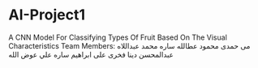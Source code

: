 # AI-Project1
A CNN Model For Classifying Types Of Fruit Based On The Visual Characteristics 
Team Members:
مى حمدى محمود عطالله
ساره محمد عبداللاه عبدالمحسن
دينا فخرى على ابراهيم
ساره علي عوض الله


